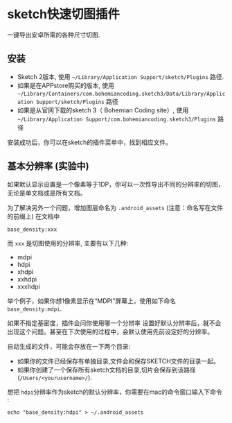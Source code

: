 # sketch快速切图插件

一键导出安卓所需的各种尺寸切图.

## 安装


* Sketch 2版本, 使用 `~/Library/Application Support/sketch/Plugins`
  路径.
* 如果是在APPstore购买的版本, 使用
  `~/Library/Containers/com.bohemiancoding.sketch3/Data/Library/Application Support/sketch/Plugins`
  路径
* 如果是从官网下载的sketch 3（ Bohemian Coding site）, 使用
  `~/Library/Application Support/com.bohemiancoding.sketch3/Plugins`
  路径

安装成功后，你可以在sketch的插件菜单中，找到相应文件。

## 基本分辨率 (实验中)
如果默认显示设置是一个像素等于1DP，你可以一次性导出不同的分辨率的切图，无论是单文档或是所有文档。

为了解决另外一个问题，增加图层命名为
`.android_assets` (注意：命名写在文件的前缀上)
在文档中

```
base_density:xxx
```

而 `xxx` 是切图使用的分辨率, 主要有以下几种:

* mdpi
* hdpi
* xhdpi
* xxhdpi
* xxxhdpi

举个例子，如果你想1像素显示在“MDPI”屏幕上，使用如下命名
`base_density:mdpi`.

如果不指定基密度，插件会问你使用哪一个分辨率
设置好默认分辨率后，就不会出现这个问题。甚至在下次使用的过程中，会默认使用先前设定好的分辨率。

自动生成的文件，可能会存放在一下两个目录:

* 如果你的文件已经保存有单独目录,文件会和保存SKETCH文件的目录一起。
* 如果你创建了一个保存所有sketch文档的目录,切片会保存到该路径 (`/Users/<yourusername>/`).

想把 `hdpi`分辨率作为sketch的默认分辨率，你需要在mac的命令窗口输入下命令 :

```shell
echo "base_density:hdpi" > ~/.android_assets
```
